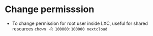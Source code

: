 # Change permisssion

- To change permission for root user inside LXC, useful for shared resources 
```chown -R 100000:100000 nextcloud```
